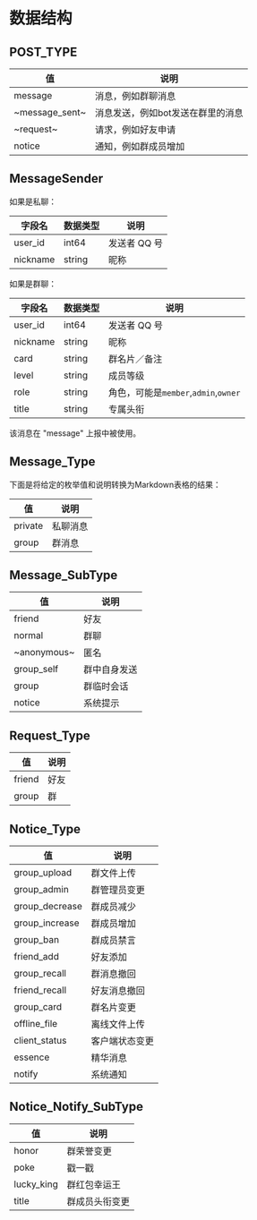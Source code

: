 # 数据结构

## POST_TYPE

| 值              | 说明                 |
|----------------|--------------------|
| message        | 消息，例如群聊消息          |
| ~message_sent~ | 消息发送，例如bot发送在群里的消息 |
| ~request~      | 请求，例如好友申请          |
| notice         | 通知，例如群成员增加         |

## MessageSender

如果是私聊：

| 字段名      | 数据类型   | 说明                             |
|----------|--------|--------------------------------|
| user_id  | int64  | 发送者 QQ 号                       |
| nickname | string | 昵称                             |

如果是群聊：

| 字段名      | 数据类型   | 说明                             |
|----------|--------|--------------------------------|
| user_id  | int64  | 发送者 QQ 号                       |
| nickname | string | 昵称                             |
| card     | string | 群名片／备注                         |
| level    | string | 成员等级                           |
| role     | string | 角色，可能是`member`,`admin`,`owner` |
| title    | string | 专属头衔                           |

该消息在 "message" 上报中被使用。

## Message_Type

下面是将给定的枚举值和说明转换为Markdown表格的结果：

| 值       | 说明   |
|---------|------|
| private | 私聊消息 |
| group   | 群消息  |

## Message_SubType

| 值           | 说明     |
|-------------|--------|
| friend      | 好友     |
| normal      | 群聊     |
| ~anonymous~ | 匿名     |
| group_self  | 群中自身发送 |
| group       | 群临时会话  |
| notice      | 系统提示   |

## Request_Type

| 值       | 说明   |
|---------|------|
| friend  | 好友   |
| group   | 群    |

## Notice_Type

| 值              | 说明      |
|----------------|---------|
| group_upload   | 群文件上传   |
| group_admin    | 群管理员变更  |
| group_decrease | 群成员减少   |
| group_increase | 群成员增加   |
| group_ban      | 群成员禁言   |
| friend_add     | 好友添加    |
| group_recall   | 群消息撤回   |
| friend_recall  | 好友消息撤回  |
| group_card     | 群名片变更   |
| offline_file   | 离线文件上传  |
| client_status  | 客户端状态变更 |
| essence        | 精华消息    |
| notify         | 系统通知    |

## Notice_Notify_SubType

| 值          | 说明      |
|------------|---------|
| honor      | 群荣誉变更   |
| poke       | 戳一戳     |
| lucky_king | 群红包幸运王  |
| title      | 群成员头衔变更 |
